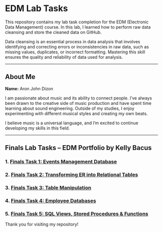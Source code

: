 # EDM Lab Tasks

This repository contains my lab task completion for the EDM (Electronic Data Management) course. In this lab, I learned how to perform raw data cleansing and store the cleaned data on GitHub. 

Data cleansing is an essential process in data analysis that involves identifying and correcting errors or inconsistencies in raw data, such as missing values, duplicates, or incorrect formatting. Mastering this skill ensures the quality and reliability of data used for analysis.

---

## About Me

**Name:** Aron John Dizon

I am passionate about music and its ability to connect people. I’ve always been drawn to the creative side of music production and have spent time learning about sound engineering. Outside of my studies, I enjoy experimenting with different musical styles and creating my own beats.

I believe music is a universal language, and I’m excited to continue developing my skills in this field.

---

## Finals Lab Tasks – EDM Portfolio by Kelly Bacus

### 1. [Finals Task 1: Events Management Database](https://github.com/arondizon/EDM-Portfolio/blob/main/Final%20Task%201/README.md)  
### 2. [Finals Task 2: Transforming ER into Relational Tables](https://github.com/arondizon/EDM-Portfolio/blob/main/Final%20Task%202/README.md)  
### 3. [Finals Task 3: Table Manipulation](https://github.com/arondizon/EDM-Portfolio/blob/main/Final%20Task%203/README.md)  
### 4. [Finals Task 4: Employee Databases](https://github.com/arondizon/EDM-Portfolio/blob/main/Final%20Task%204/README.md)  
### 5. [Finals Task 5: SQL Views, Stored Procedures & Functions](https://github.com/arondizon/EDM-Portfolio/blob/main/Final%20Task%205/README.md)  


Thank you for visiting my repository!
